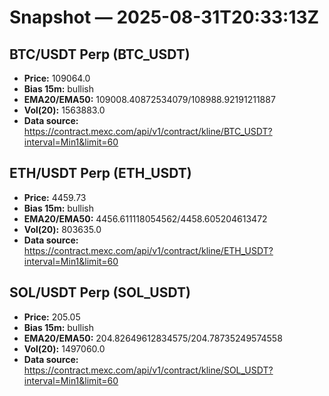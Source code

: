 # Snapshot — 2025-08-31T20:33:13Z

## BTC/USDT Perp (BTC_USDT)
- **Price:** 109064.0
- **Bias 15m:** bullish
- **EMA20/EMA50:** 109008.40872534079/108988.92191211887
- **Vol(20):** 1563883.0
- **Data source:** https://contract.mexc.com/api/v1/contract/kline/BTC_USDT?interval=Min1&limit=60

## ETH/USDT Perp (ETH_USDT)
- **Price:** 4459.73
- **Bias 15m:** bullish
- **EMA20/EMA50:** 4456.611118054562/4458.605204613472
- **Vol(20):** 803635.0
- **Data source:** https://contract.mexc.com/api/v1/contract/kline/ETH_USDT?interval=Min1&limit=60

## SOL/USDT Perp (SOL_USDT)
- **Price:** 205.05
- **Bias 15m:** bullish
- **EMA20/EMA50:** 204.82649612834575/204.78735249574558
- **Vol(20):** 1497060.0
- **Data source:** https://contract.mexc.com/api/v1/contract/kline/SOL_USDT?interval=Min1&limit=60
